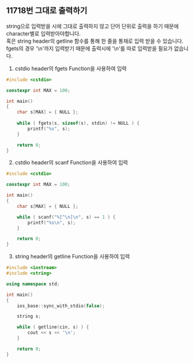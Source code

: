 11718번 그대로 출력하기
------------------

string으로 입력받을 시에 그대로 출력하지 않고 단어 단위로 출력을 하기 때문에 character별로 입력받아야합니다.  
혹은 string header의 getline 함수를 통해 한 줄을 통채로 입력 받을 수 있습니다.  
fgets의 경우 '\n'까지 입력받기 때문에 출력시에 '\n'를 따로 입력받을 필요가 없습니다.    

1. cstdio header의 fgets Function을 사용하여 입력

~~~ cpp
#include <cstdio>

constexpr int MAX = 100;

int main() 
{
    char s[MAX] = { NULL };
    
    while ( fgets(s, sizeof(s), stdin) != NULL ) {
        printf("%s", s);
    }

    return 0;
}
~~~

2. cstdio header의 scanf Function을 사용하여 입력

~~~ cpp
#include <cstdio>

constexpr int MAX = 100;

int main() 
{
    char s[MAX] = { NULL };

    while ( scanf("%[^\n]\n", s) == 1 ) {
        printf("%s\n", s);
    }

    return 0;
}
~~~

3. string header의 getline Function을 사용하여 입력

~~~ cpp
#include <iostream>
#include <string>

using namespace std;

int main() 
{
    ios_base::sync_with_stdio(false);

    string s;

    while ( getline(cin, s) ) {
        cout << s << '\n';
    }

    return 0;
}
~~~